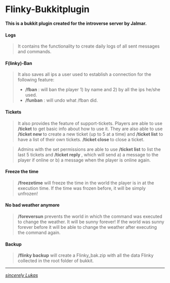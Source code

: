 # Flinky-Bukkitplugin

__This is a bukkit plugin created for the introverse server by Jalmar.__

#### Logs
>It contains the functionality to create daily logs of all sent messages
>and commands.

#### F(linky)-Ban
>It also saves all ips a user used to establish a connection for the following feature:
>
>- __/fban__		<fullname> : will ban the player 1) by name and 2) by all the ips he/she used.
>- __/funban__	<fullname> : will undo what /fban did.

#### Tickets
>It also provides the feature of support-tickets.
>Players are able to use __/ticket__ to get basic info about how to use it.
>They are also able to use __/ticket new <ticket>__ to create a new ticket (up to 5 at a time)
>and __/ticket list__ to have a list of their own tickets.
>__/ticket close <id>__ to close a ticket.

>Admins with the set permissions are able to use __/ticket list__ to list the last 5 tickets and __/ticket reply <id> <answer>__,
>which will send a) a message to the player if online or b) a message when the player is online again.

#### Freeze the time
>__/freezetime__ will freeze the time in the world the player is in at the execution time.
>If the time was frozen before, it will be simply unfrozen!

#### No bad weather anymore
>__/foreversun__ prevents the world in which the command was executed to change the weather.
>It will be sunny forever!
>If the world was sunny forever before it will be able to change the weather after executing the command again.

#### Backup
>__/flinky backup__ will create a Flinky_bak.zip with all the data Flinky collected in the root folder of bukkit.

---------------------------------------

[_sincerely Lukas_](http://splashfish.de "warp to homepage")
